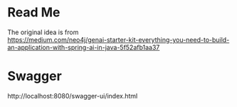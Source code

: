 # Read Me

The original idea is from  
https://medium.com/neo4j/genai-starter-kit-everything-you-need-to-build-an-application-with-spring-ai-in-java-5f52afb1aa37

# Swagger
http://localhost:8080/swagger-ui/index.html

